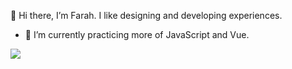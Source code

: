 👋 Hi there, I’m Farah. I like designing and developing experiences.
- 🌱 I’m currently practicing more of JavaScript and Vue.


![](https://komarev.com/ghpvc/?username=auorra&color=green)


<!---
auorra/auorra is a ✨ special ✨ repository because its `README.md` (this file) appears on your GitHub profile.
You can click the Preview link to take a look at your changes.
--->
